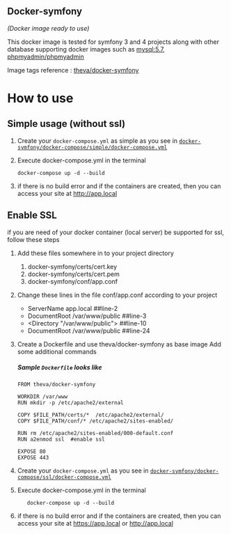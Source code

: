 ## Docker-symfony
_(Docker image ready to use)_


This docker image is tested for symfony 3 and 4 projects
along with other database supporting docker images such as 
<a target="_blank" href="https://hub.docker.com/_/mysql">mysql:5.7</a>, 
<a target="_blank" href="https://hub.docker.com/r/phpmyadmin/phpmyadmin">phpmyadmin/phpmyadmin</a>


Image tags reference : [theva/docker-symfony](https://cloud.docker.com/repository/docker/theva/docker-symfony)

# How to use

## Simple usage (without ssl)

1. Create your <code>docker-compose.yml</code> as simple as you see in [<code>docker-symfony/docker-compose/simple/docker-compose.yml</code>](https://github.com/latheva/docker-symfony/blob/master/docker-compose/simple/docker-compose.yml)

2. Execute docker-compose.yml in the terminal
       
       docker-compose up -d --build
       
3. if there is no build error and if the containers are created, then you can access your site
at http://app.local

## Enable SSL

if you are need of your docker container (local server) be supported for ssl, follow these steps

1. Add these files somewhere in to your project directory
    1. docker-symfony/certs/cert.key
    2. docker-symfony/certs/cert.pem
    3. docker-symfony/conf/app.conf
    
2. Change these lines in the file conf/app.conf according to your project
     * ServerName app.local           ##line-2
     * DocumentRoot /var/www/public   ##line-3
     * <Directory "/var/www/public">  ##line-10
     * DocumentRoot /var/www/public   ##line-24
    
3. Create a Dockerfile and use theva/docker-symfony as base image Add some additional commands

      ##### Sample <code>Dockerfile</code> looks like

       FROM theva/docker-symfony
       
       WORKDIR /var/www
       RUN mkdir -p /etc/apache2/external
       
       COPY $FILE_PATH/certs/*  /etc/apache2/external/
       COPY $FILE_PATH/conf/* /etc/apache2/sites-enabled/
        
       RUN rm /etc/apache2/sites-enabled/000-default.conf
       RUN a2enmod ssl  #enable ssl
    
       EXPOSE 80
       EXPOSE 443
       
 4. Create your <code>docker-compose.yml</code> as you see in [<code>docker-symfony/docker-compose/ssl/docker-compose.yml</code>](https://github.com/latheva/docker-symfony/blob/master/docker-compose/ssl/docker-compose.yml)
    
 5. Execute docker-compose.yml in the terminal
           
           docker-compose up -d --build
 
 6. if there is no build error and if the containers are created, then you can access your site
    at https://app.local or http://app.local

